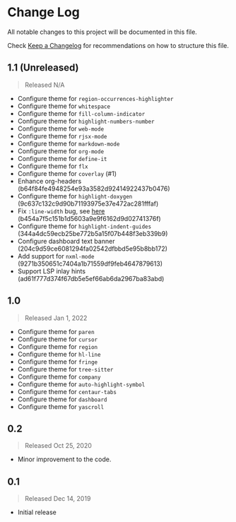 # Change Log

All notable changes to this project will be documented in this file.

Check [Keep a Changelog](http://keepachangelog.com/) for recommendations on how to structure this file.


## 1.1 (Unreleased)
> Released N/A

* Configure theme for `region-occurrences-highlighter`
* Configure theme for `whitespace`
* Configure theme for `fill-column-indicator`
* Configure theme for `highlight-numbers-number`
* Configure theme for `web-mode`
* Configure theme for `rjsx-mode`
* Configure theme for `markdown-mode`
* Configure theme for `org-mode`
* Configure theme for `define-it`
* Configure theme for `flx`
* Configure theme for `coverlay` (#1)
* Enhance org-headers (b64f84fe4948254e93a3582d92414922437b0476)
* Configure theme for `highlight-doxygen` (9c637c132c9d90b71193975e37e472ac281fffaf)
* Fix `:line-width` bug, see [here](https://emacs.stackexchange.com/a/47227/19549) (b454a7f5c151b1d5603a9e9f6162d9d02741376f)
* Configure theme for `highlight-indent-guides` (344a4dc59ecb25be772b5a15f07b448f3eb339b9)
* Configure dashboard text banner (204c9d59ce6081294fa02542dfbbd5e95b8bb172)
* Add support for `nxml-mode` (9271b350651c7404a1b71559df9feb4647879613)
* Support LSP inlay hints (ad61f777d374f67db5e5ef66ab6da2967ba83abd)

## 1.0
> Released Jan 1, 2022

* Configure theme for `paren`
* Configure theme for `cursor`
* Configure theme for `region`
* Configure theme for `hl-line`
* Configure theme for `fringe`
* Configure theme for `tree-sitter`
* Configure theme for `company`
* Configure theme for `auto-highlight-symbol`
* Configure theme for `centaur-tabs`
* Configure theme for `dashboard`
* Configure theme for `yascroll`

## 0.2
> Released Oct 25, 2020

* Minor improvement to the code.

## 0.1
> Released Dec 14, 2019

* Initial release

